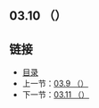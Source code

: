 ## 03.10 （）


## 链接
* [目录](https://github.com/alpha2018/go-zh/blob/master/tour/directory.md)
* 上一节：[03.9 （）](https://github.com/alpha2018/go-zh/blob/master/tour/03.9.md)
* 下一节：[03.11 （）](https://github.com/alpha2018/go-zh/blob/master/tour/03.11.md)
